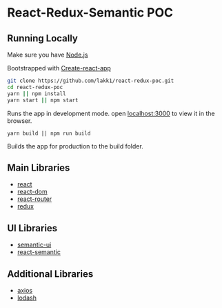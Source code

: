 # React-Redux-Semantic POC

## Running Locally

Make sure you have [Node.js](http://nodejs.org/)

Bootstrapped with [Create-react-app](https://github.com/facebookincubator/create-react-app)

```sh
git clone https://github.com/lakk1/react-redux-poc.git
cd react-redux-poc
yarn || npm install
yarn start || npm start
```

Runs the app in development mode.
open [localhost:3000](http://localhost:3000/) to view it in the browser.

```
yarn build || npm run build
```

Builds the app for production to the build folder.

## Main Libraries

- [react](https://reactjs.org/docs/hello-world.html)
- [react-dom](https://reactjs.org/docs/react-dom.html)
- [react-router](https://reacttraining.com/react-router/web/guides/philosophy)
- [redux](https://redux.js.org/)

## UI Libraries

- [semantic-ui](https://semantic-ui.com)
- [react-semantic](https://react.semantic-ui.com)

## Additional Libraries

- [axios](https://github.com/axios/axios)
- [lodash](https://lodash.com/docs/4.17.4)
